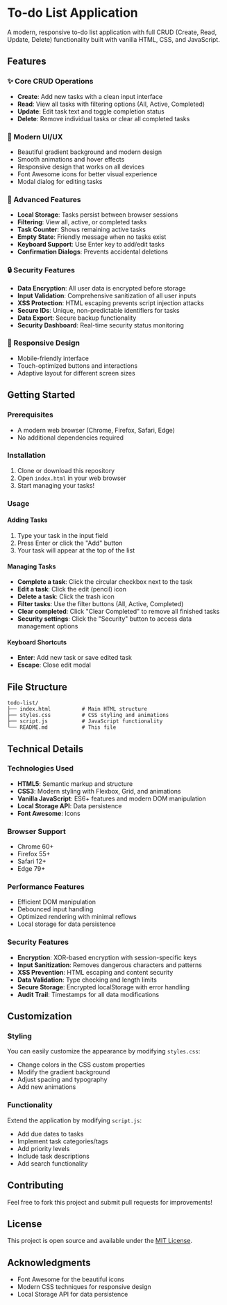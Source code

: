 # To-do List Application

A modern, responsive to-do list application with full CRUD (Create, Read, Update, Delete) functionality built with vanilla HTML, CSS, and JavaScript.

## Features

### ✨ Core CRUD Operations
- **Create**: Add new tasks with a clean input interface
- **Read**: View all tasks with filtering options (All, Active, Completed)
- **Update**: Edit task text and toggle completion status
- **Delete**: Remove individual tasks or clear all completed tasks

### 🎨 Modern UI/UX
- Beautiful gradient background and modern design
- Smooth animations and hover effects
- Responsive design that works on all devices
- Font Awesome icons for better visual experience
- Modal dialog for editing tasks

### 🔧 Advanced Features
- **Local Storage**: Tasks persist between browser sessions
- **Filtering**: View all, active, or completed tasks
- **Task Counter**: Shows remaining active tasks
- **Empty State**: Friendly message when no tasks exist
- **Keyboard Support**: Use Enter key to add/edit tasks
- **Confirmation Dialogs**: Prevents accidental deletions

### 🔒 Security Features
- **Data Encryption**: All user data is encrypted before storage
- **Input Validation**: Comprehensive sanitization of all user inputs
- **XSS Protection**: HTML escaping prevents script injection attacks
- **Secure IDs**: Unique, non-predictable identifiers for tasks
- **Data Export**: Secure backup functionality
- **Security Dashboard**: Real-time security status monitoring

### 📱 Responsive Design
- Mobile-friendly interface
- Touch-optimized buttons and interactions
- Adaptive layout for different screen sizes

## Getting Started

### Prerequisites
- A modern web browser (Chrome, Firefox, Safari, Edge)
- No additional dependencies required

### Installation
1. Clone or download this repository
2. Open `index.html` in your web browser
3. Start managing your tasks!

### Usage

#### Adding Tasks
1. Type your task in the input field
2. Press Enter or click the "Add" button
3. Your task will appear at the top of the list

#### Managing Tasks
- **Complete a task**: Click the circular checkbox next to the task
- **Edit a task**: Click the edit (pencil) icon
- **Delete a task**: Click the trash icon
- **Filter tasks**: Use the filter buttons (All, Active, Completed)
- **Clear completed**: Click "Clear Completed" to remove all finished tasks
- **Security settings**: Click the "Security" button to access data management options

#### Keyboard Shortcuts
- **Enter**: Add new task or save edited task
- **Escape**: Close edit modal

## File Structure

```
todo-list/
├── index.html          # Main HTML structure
├── styles.css          # CSS styling and animations
├── script.js           # JavaScript functionality
└── README.md           # This file
```

## Technical Details

### Technologies Used
- **HTML5**: Semantic markup and structure
- **CSS3**: Modern styling with Flexbox, Grid, and animations
- **Vanilla JavaScript**: ES6+ features and modern DOM manipulation
- **Local Storage API**: Data persistence
- **Font Awesome**: Icons

### Browser Support
- Chrome 60+
- Firefox 55+
- Safari 12+
- Edge 79+

### Performance Features
- Efficient DOM manipulation
- Debounced input handling
- Optimized rendering with minimal reflows
- Local storage for data persistence

### Security Features
- **Encryption**: XOR-based encryption with session-specific keys
- **Input Sanitization**: Removes dangerous characters and patterns
- **XSS Prevention**: HTML escaping and content security
- **Data Validation**: Type checking and length limits
- **Secure Storage**: Encrypted localStorage with error handling
- **Audit Trail**: Timestamps for all data modifications

## Customization

### Styling
You can easily customize the appearance by modifying `styles.css`:
- Change colors in the CSS custom properties
- Modify the gradient background
- Adjust spacing and typography
- Add new animations

### Functionality
Extend the application by modifying `script.js`:
- Add due dates to tasks
- Implement task categories/tags
- Add priority levels
- Include task descriptions
- Add search functionality

## Contributing

Feel free to fork this project and submit pull requests for improvements!

## License

This project is open source and available under the [MIT License](LICENSE).

## Acknowledgments

- Font Awesome for the beautiful icons
- Modern CSS techniques for responsive design
- Local Storage API for data persistence 
